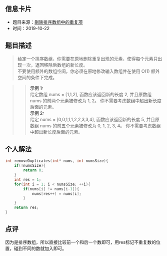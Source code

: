 ## 信息卡片
* 题目来源：[删除排序数组中的重复项](https://leetcode-cn.com/problems/remove-duplicates-from-sorted-array/)
* 时间：2019-10-22



## 题目描述
>给定一个排序数组，你需要在原地删除重复出现的元素，使得每个元素只出现一次，返回移除后数组的新长度。<br>
不要使用额外的数组空间，你必须在原地修改输入数组并在使用 O(1) 额外空间的条件下完成。<br>

>>**示例 1:** <br>
给定数组 nums = [1,1,2], 
函数应该返回新的长度 2, 并且原数组 nums 的前两个元素被修改为 1, 2。 
你不需要考虑数组中超出新长度后面的元素。<br>
>>**示例 2:**  <br>
给定 nums = [0,0,1,1,1,2,2,3,3,4],
函数应该返回新的长度 5, 并且原数组 nums 的前五个元素被修改为 0, 1, 2, 3, 4。
你不需要考虑数组中超出新长度后面的元素。

## 个人解法
```c
int removeDuplicates(int* nums, int numsSize){
    if(!numsSize){
        return 0;
    }
    int res = 1;
    for(int i = 1; i < numsSize; ++i){
        if(nums[i] != nums[i-1]){
            nums[res++] = nums[i];
        }
    }
    return res;
}
``` 



## 点评
因为是排序数组，所以直接比较前一个和后一个数即可，用res标记不重复数的位置，碰到不同的数就加入即可。
